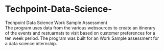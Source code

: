 # Techpoint-Data-Science-
Techpoint Data Science Work Sample Assessment </br>
The program uses data from the various websources to create an itinerary of the events and restuarnats to visit based on customer preferences for a ten week period.
The program was built for an Work Sample assessment for a data science internship.
